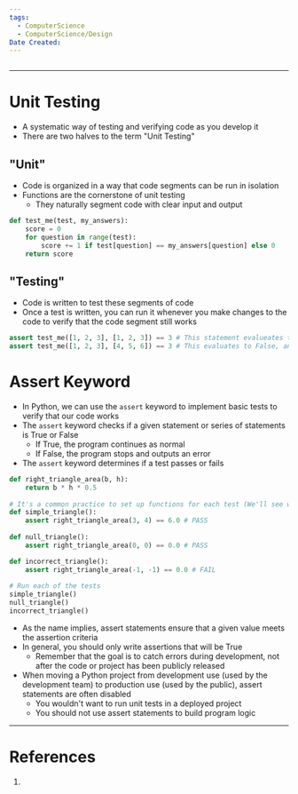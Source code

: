 ```yaml
---
tags:
  - ComputerScience
  - ComputerScience/Design
Date Created:
---
```

```table-of-contents
```
---
# Unit Testing
- A systematic way of testing and verifying code as you develop it
- There are two halves to the term "Unit Testing"
## "Unit"
- Code is organized in a way that code segments can be run in isolation
- Functions are the cornerstone of unit testing
	- They naturally segment code with clear input and output
```python
def test_me(test, my_answers):
	score = 0
	for question in range(test):
		score += 1 if test[question] == my_answers[question] else 0
	return score
```
## "Testing"
- Code is written to test these segments of code
- Once a test is written, you can run it whenever you make changes to the code to verify that the code segment still works
```python
assert test_me([1, 2, 3], [1, 2, 3]) == 3 # This statement evalueates to True
assert test_me([1, 2, 3], [4, 5, 6]) == 3 # This evaluates to False, and then stops the program
```

# Assert Keyword
- In Python, we can use the `assert` keyword to implement basic tests to verify that our code works
- The `assert` keyword checks if a given statement or series of statements is True or False
	- If True, the program continues as normal
	- If False, the program stops and outputs an error
- The `assert` keyword determines if a test passes or fails
```python
def right_triangle_area(b, h):
	return b * h * 0.5
	
# It's a common practice to set up functions for each test (We'll see why in a little bit)
def simple_triangle():
	assert right_triangle_area(3, 4) == 6.0 # PASS
	
def null_triangle():
	assert right_triangle_area(0, 0) == 0.0 # PASS

def incorrect_triangle():
	assert right_triangle_area(-1, -1) == 0.0 # FAIL
	
# Run each of the tests
simple_triangle()
null_triangle()
incorrect_triangle()
```
- As the name implies, assert statements ensure that a given value meets the assertion criteria
- In general, you should only write assertions that will be True
	- Remember that the goal is to catch errors during development, not after the code or project has been publicly released
- When moving a Python project from development use (used by the development team) to production use (used by the public), assert statements are often disabled
	- You wouldn't want to run unit tests in a deployed project
	- You should not use assert statements to build program logic
---
# References
1. 
